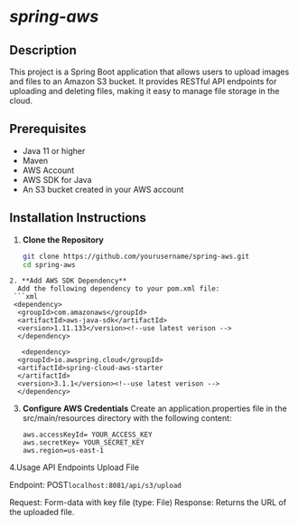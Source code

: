 # ***spring-aws***

## Description
This project is a Spring Boot application that allows users to upload images and files to an Amazon S3 bucket. It provides RESTful API endpoints for uploading and deleting files, making it easy to manage file storage in the cloud.

## Prerequisites
- Java 11 or higher
- Maven
- AWS Account
- AWS SDK for Java
- An S3 bucket created in your AWS account

## Installation Instructions

1. **Clone the Repository**
   ```bash
   git clone https://github.com/yourusername/spring-aws.git
   cd spring-aws
  ```
2. **Add AWS SDK Dependency**
    Add the following dependency to your pom.xml file:
   ```xml
   <dependency>
    <groupId>com.amazonaws</groupId>
    <artifactId>aws-java-sdk</artifactId>
    <version>1.11.133</version><!--use latest verison -->
    </dependency>

     <dependency>
    <groupId>io.awspring.cloud</groupId>
    <artifactId>spring-cloud-aws-starter
    </artifactId>
    <version>3.1.1</version><!--use latest verison -->
    </dependency>
   ```

3. **Configure AWS Credentials** Create an application.properties file in the src/main/resources directory with the following content:
   ```propertie
   aws.accessKeyId= YOUR_ACCESS_KEY
   aws.secretKey= YOUR_SECRET_KEY
   aws.region=us-east-1
4.Usage
API Endpoints
Upload File

Endpoint:
POST```localhost:8081/api/s3/upload```

Request: Form-data with key file (type: File)
Response: Returns the URL of the uploaded file.
   
